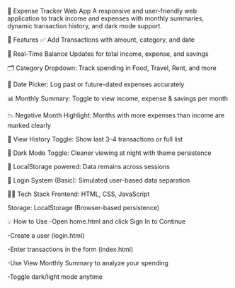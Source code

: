 
💸 Expense Tracker Web App
A responsive and user-friendly web application to track income and expenses with monthly summaries, dynamic transaction history, and dark mode support.

🚀 Features
✅ Add Transactions with amount, category, and date

🧮 Real-Time Balance Updates for total income, expense, and savings

🗂 Category Dropdown: Track spending in Food, Travel, Rent, and more

📅 Date Picker: Log past or future-dated expenses accurately

📊 Monthly Summary: Toggle to view income, expense & savings per month

📉 Negative Month Highlight: Months with more expenses than income are marked clearly

📖 View History Toggle: Show last 3–4 transactions or full list

🌙 Dark Mode Toggle: Cleaner viewing at night with theme persistence

🧠 LocalStorage powered: Data remains across sessions

🔐 Login System (Basic): Simulated user-based data separation

🧑‍💻 Tech Stack
Frontend: HTML, CSS, JavaScript

Storage: LocalStorage (Browser-based persistence)


💡 How to Use
-Open home.html and click Sign In to Continue

-Create a user (login.html)

-Enter transactions in the form (index.html)

-Use View Monthly Summary to analyze your spending

-Toggle dark/light mode anytime
